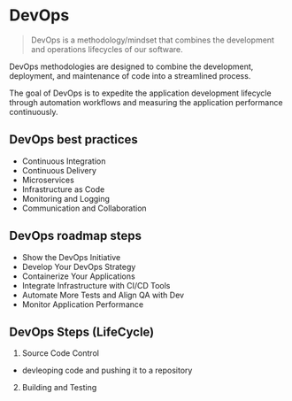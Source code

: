 # DevOps

>DevOps is a methodology/mindset that combines the development and operations lifecycles of our software.

DevOps methodologies are designed to combine the development, deployment, and maintenance of code into a streamlined process.


The goal of DevOps is to expedite the application development lifecycle through automation workflows and measuring the application performance continuously.


## DevOps best practices
- Continuous Integration
- Continuous Delivery
- Microservices
- Infrastructure as Code
- Monitoring and Logging
- Communication and Collaboration

## DevOps roadmap steps
- Show the DevOps Initiative
- Develop Your DevOps Strategy
- Containerize Your Applications
- Integrate Infrastructure with CI/CD Tools
- Automate More Tests and Align QA with Dev
- Monitor Application Performance

## DevOps Steps (LifeCycle)

1. Source Code Control
- devleoping code and pushing it to a repository
2. Building and Testing